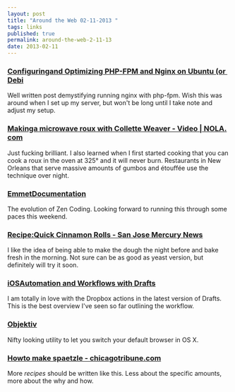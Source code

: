 ```yaml
---
layout: post
title: "Around the Web 02-11-2013 "
tags: links
published: true
permalink: around-the-web-2-11-13
date: 2013-02-11
---
```


### [​C​o​n​f​i​g​u​r​i​n​g​ ​a​n​d​ ​O​p​t​i​m​i​z​i​n​g​ ​P​H​P​-​F​P​M​ ​a​n​d​ ​N​g​i​n​x​ ​o​n​ ​U​b​u​n​t​u​ ​(​o​r​ ​D​e​b​i​](http://blog.chrismeller.com/configuring-and-optimizing-php-fpm-and-nginx-on-ubuntu-or-debian) 
Well written post demystifying running nginx with php-fpm. Wish this was around when I set up my server, but won't be long until I take note and adjust my setup.
### [​M​a​k​i​n​g​ ​a​ ​m​i​c​r​o​w​a​v​e​ ​r​o​u​x​ ​w​i​t​h​ ​C​o​l​l​e​t​t​e​ ​W​e​a​v​e​r​ ​-​ ​V​i​d​e​o​ ​|​ ​N​O​L​A​.​c​o​m](http://videos.nola.com/times-picayune/2012/10/making_a_roux.html) 
Just fucking brilliant. I also learned when I first started cooking that you can cook a roux in the oven at 325° and it will never burn. Restaurants in New Orleans that serve massive amounts of gumbos and étouffée use the technique over night.
### [​E​m​m​e​t​ ​D​o​c​u​m​e​n​t​a​t​i​o​n](http://docs.emmet.io/) 
The evolution of Zen Coding. Looking forward to running this through some paces this weekend.
### [​R​e​c​i​p​e​:​ ​Q​u​i​c​k​ ​C​i​n​n​a​m​o​n​ ​R​o​l​l​s​ ​-​ ​S​a​n​ ​J​o​s​e​ ​M​e​r​c​u​r​y​ ​N​e​w​s](http://www.mercurynews.com/recipes/ci_22523664/recipe-quick-cinnamon-rolls?source=rss) 
I like the idea of being able to make the dough the night before and bake fresh in the morning. Not sure can be as good as yeast version, but definitely will try it soon.
### [​i​O​S​ ​A​u​t​o​m​a​t​i​o​n​ ​a​n​d​ ​W​o​r​k​f​l​o​w​s​ ​w​i​t​h​ ​D​r​a​f​t​s](http://www.macstories.net/reviews/ios-automation-and-workflows-with-drafts/) 
I am totally in love with the Dropbox actions in the latest version of Drafts. This is the best overview I've seen so far outlining the workflow.
### [​O​b​j​e​k​t​i​v](http://nthloop.github.com/Objektiv/) 
Nifty looking utility to let you switch your default browser in OS X.
### [​H​o​w​ ​t​o​ ​m​a​k​e​ ​s​p​a​e​t​z​l​e​ ​-​ ​c​h​i​c​a​g​o​t​r​i​b​u​n​e​.​c​o​m](http://www.chicagotribune.com/features/food/sc-food-0125-prep-spaetzle-20130130,0,5548688.story?track=rss) 
More *recipes* should be written like this. Less about the specific amounts, more about the why and how.
